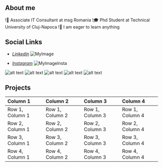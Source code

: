 ## **About me**
!:pushpin: Associate IT Consultant at msg Romania
!:mortar_board: Phd Student at Technical University of Cluj-Napoca
!:pushpin: I am eager to learn anything


## **Social Links**
* [*Linkedin*](https://www.linkedin.com/in/diana-elena-horincar/)
![MyImage](https://media-exp1.licdn.com/dms/image/C4E03AQGivP8ge9iVmw/profile-displayphoto-shrink_400_400/0/1633933301718?e=1643241600&v=beta&t=AqNit7HyaEZVHfhBhx0QokbikVgXu3IyfonpCKLnIHw)

* [*Instagram*](https://www.instagram.com/dianaelena1/)
![MyImageInsta](https://avatars.githubusercontent.com/u/38837073?v=4)


![alt text][2.1]
![alt text][3.1]
![alt text][4.1]
![alt text][5.1]
![alt text][6.1]


<!-- links to social media icons -->
<!-- no need to change these -->

<!-- icons with padding -->

[2.1]: http://i.imgur.com/P3YfQoD.png (facebook icon with padding)
[3.1]: http://i.imgur.com/yCsTjba.png (google plus icon with padding)
[4.1]: http://i.imgur.com/YckIOms.png (tumblr icon with padding)
[5.1]: https://www.freepik.com
[6.1]: http://i.imgur.com/0o48UoR.png (github icon with padding)

<!-- links to your social media accounts -->
<!-- update these accordingly -->

[1]: http://www.twitter.com/carlsednaoui
[2]: http://www.facebook.com/sednaoui
[3]: https://plus.google.com/+CarlSednaoui
[4]: http://carlsed.tumblr.com
[5]: http://dribbble.com/carlsednaoui
[6]: http://www.github.com/carlsednaoui




## **Projects**
| Column 1 | Column 2 | Column 3 | Column 4 |
| :--- | :--- | :--- |:--- |
| Row 1, Column 1 | Row 1, Column 2 | Row 1, Column 3 | Row 1, Column 4 |
| Row 2, Column 1 | Row 2, Column 2 | Row 2, Column 3 | Row 2, Column 4 |
| Row 3, Column 1 | Row 3, Column 2 | Row 3, Column 3 | Row 3, Column 4 |
| Row 4, Column 1 | Row 4, Column 2 | Row 4, Column 3 | Row 4, Column 4 |
